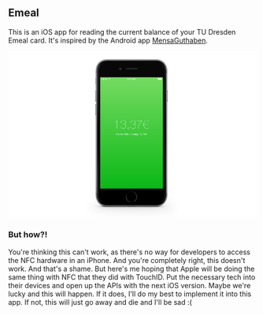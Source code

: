 ## Emeal

This is an iOS app for reading the current balance of your TU Dresden Emeal card. It's inspired by the Android app [MensaGuthaben](https://github.com/jakobwenzel/MensaGuthaben).

![screenshot](./screenshot.png)

### But how?!

You're thinking this can't work, as there's no way for developers to access the NFC hardware in an iPhone. And you're completely right, this doesn't work. And that's a shame. But here's me hoping that Apple will be doing the same thing with NFC that they did with TouchID. Put the necessary tech into their devices and open up the APIs with the next iOS version. Maybe we're lucky and this will happen. If it does, I'll do my best to implement it into this app. If not, this will just go away and die and I'll be sad :(
